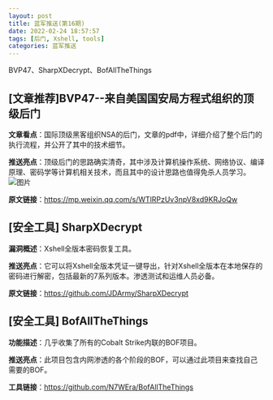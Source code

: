 ```yaml
---
layout: post
title: 蓝军推送(第16期)
date: 2022-02-24 18:57:57
tags: [后门, Xshell, tools]
categories: 蓝军推送
---
```


BVP47、SharpXDecrypt、BofAllTheThings
<!--more -->

## [文章推荐]BVP47--来自美国国安局方程式组织的顶级后门

**文章看点**：国际顶级黑客组织NSA的后门，文章的pdf中，详细介绍了整个后门的执行流程，并公开了其中的技术细节。

**推送亮点**：顶级后门的思路确实清奇，其中涉及计算机操作系统、网络协议、编译原理、密码学等计算机相关技术，而且其中的设计思路也值得免杀人员学习。
![图片](https://wiki-oss.s3.cn-north-1.jdcloud-oss.com/2022/02/70f74b92f86edf0b0e44f139736477c2.png)

**原文链接**：https://mp.weixin.qq.com/s/WTlRPzUv3npV8xd9KRJoQw

## [安全工具] SharpXDecrypt

**漏洞概述**：Xshell全版本密码恢复工具。

**推送亮点**：它可以将Xshell全版本凭证一键导出，针对Xshell全版本在本地保存的密码进行解密，包括最新的7系列版本。渗透测试和运维人员必备。

**原文链接**：https://github.com/JDArmy/SharpXDecrypt

## [安全工具] BofAllTheThings

**功能描述**：几乎收集了所有的Cobalt Strike内联的BOF项目。

**推送亮点**：此项目包含内网渗透的各个阶段的BOF，可以通过此项目来查找自己需要的BOF。

**工具链接**：https://github.com/N7WEra/BofAllTheThings

